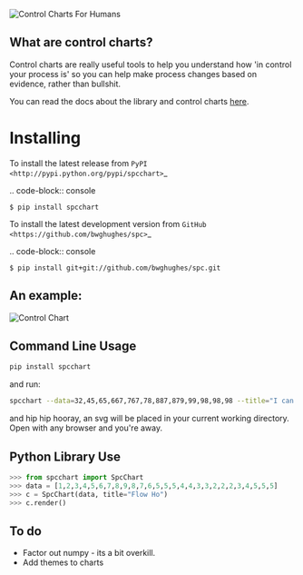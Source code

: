 ![Control Charts For Humans](http://benhughes.org.s3.amazonaws.com/controlcharts/ccfh.png "Control Charts For Humans")

What are control charts?
---

Control charts are really useful tools to help you understand how 'in control your process is'
so you can help make process changes based on evidence, rather than bullshit.

You can read the docs about the library and control charts [here](https://statistical-process-control-charts.readthedocs.org/en/latest/ "Read The Docs").

<!-- HTTP Api Access
---

You can call the webservice service with your data:

``` bash
curl -d 'data=1,2,3,4,5,6,7,8,9,10' -d 'title=I can see now' https://spc.io/new
```
And you'll get a url with your new chart - looking a little like this:
 -->
Installing
==========

To install the latest release from `PyPI <http://pypi.python.org/pypi/spcchart>`_

.. code-block:: console

    $ pip install spcchart

To install the latest development version from `GitHub <https://github.com/bwghughes/spc>`_

.. code-block:: console

    $ pip install git+git://github.com/bwghughes/spc.git


An example:
---

![Control Chart](http://benhughes.org.s3.amazonaws.com/controlcharts/sample.png "Control Chart")

Command Line Usage
-------------------

``` bash
pip install spcchart
```
and run:
``` bash
spcchart --data=32,45,65,667,767,78,887,879,99,98,98,98 --title="I can see now"
```
and hip hip hooray, an svg will be placed in your current working directory. Open with any browser and you're away.

Python Library Use
------------

``` python
>>> from spcchart import SpcChart
>>> data = [1,2,3,4,5,6,7,8,9,8,7,6,5,5,5,4,4,3,3,2,2,2,3,4,5,5,5]
>>> c = SpcChart(data, title="Flow Ho")
>>> c.render()
```

To do
------

* Factor out numpy - its a bit overkill.
* Add themes to charts